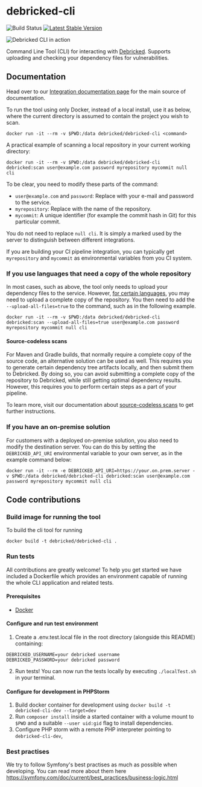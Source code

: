 # debricked-cli
![Build Status](https://github.com/debricked/debricked-cli/actions/workflows/test.yml/badge.svg?branch=master)
[![Latest Stable Version](https://poser.pugx.org/debricked/cli/v/stable)](https://packagist.org/packages/debricked/cli)

![Debricked CLI in action](debricked-cli.png)

Command Line Tool (CLI) for interacting with [Debricked](https://debricked.com). Supports uploading and checking your dependency files for vulnerabilities.

## Documentation
Head over to our [Integration documentation page](https://debricked.com/documentation/integrations/cli.html) for the main source of documentation.

To run the tool using only Docker, instead of a local install, use it as below,
where the current directory is assumed to contain the project you wish to scan.

```
docker run -it --rm -v $PWD:/data debricked/debricked-cli <command>
```

A practical example of scanning a local repository in your current working directory:

```
docker run -it --rm -v $PWD:/data debricked/debricked-cli debricked:scan user@example.com password myrepository mycommit null cli
```

To be clear, you need to modify these parts of the command:

* `user@example.com` and `password`: Replace with your e-mail and password to the service.
* `myrepository`: Replace with the name of the repository.
* `mycommit`: A unique identifier (for example the commit hash in Git) for this particular commit.

You do not need to replace `null cli`. It is simply a marked used by the server to distinguish between different integrations.

If you are building your CI pipeline integration, you can typically get `myrepository` and `mycommit` as environmental variables from you CI system.

### If you use languages that need a copy of the whole repository

In most cases, such as above, the tool only needs to upload your dependency files to the service.
However, [for certain languages](https://debricked.com/documentation/language-support/), you may need to upload a complete copy of the repository.
You then need to add the `--upload-all-files=true` to the command, such as in the following example.

```
docker run -it --rm -v $PWD:/data debricked/debricked-cli debricked:scan --upload-all-files=true user@example.com password myrepository mycommit null cli
```

#### Source-codeless scans

For Maven and Gradle builds, that normally require a complete copy of the source code, an alternative solution can be used as well.
This requires you to generate certain dependency tree artifacts locally, and then submit them to Debricked.
By doing so, you can avoid submitting a complete copy of the repository to Debricked, while still getting optimal dependency results.
However, this requires you to perform certain steps as a part of your pipeline.

To learn more, visit our documentation about [source-codeless scans](https://debricked.com/documentation/language-support/java-kotlin.html#source-codeless-scans) to get further instructions.

### If you have an on-premise solution

For customers with a deployed on-premise solution, you also need to modify the destination server. You can do this by setting the `DEBRICKED_API_URI` environmental variable to your own server, as in the example command below:

```
docker run -it --rm -e DEBRICKED_API_URI=https://your.on.prem.server -v $PWD:/data debricked/debricked-cli debricked:scan user@example.com password myrepository mycommit null cli
```

## Code contributions

### Build image for running the tool

To build the cli tool for running

```
docker build -t debricked/debricked-cli .
```

### Run tests
All contributions are greatly welcome! To help you get started we have included a
Dockerfile which provides an environment capable of running the whole CLI application
and related tests.

#### Prerequisites
- [Docker](https://docs.docker.com/install/)

#### Configure and run test environment
1. Create a .env.test.local file in the root directory (alongside this README) containing:
```text
DEBRICKED_USERNAME=your debricked username
DEBRICKED_PASSWORD=your debricked password
```
2. Run tests! You can now run the tests locally by executing `./localTest.sh` in your terminal.

#### Configure for development in PHPStorm

1. Build docker container for development using `docker build -t debricked-cli-dev --target=dev`
2. Run `composer install` inside a started container with a volume mount to `$PWD` and a suitable `--user uid:gid` flag to install dependencies.
3. Configure PHP storm with a remote PHP interpreter pointing to `debricked-cli-dev`, 


### Best practises
We try to follow Symfony's best practises as much as possible when developing. You can read more about them here
https://symfony.com/doc/current/best_practices/business-logic.html

